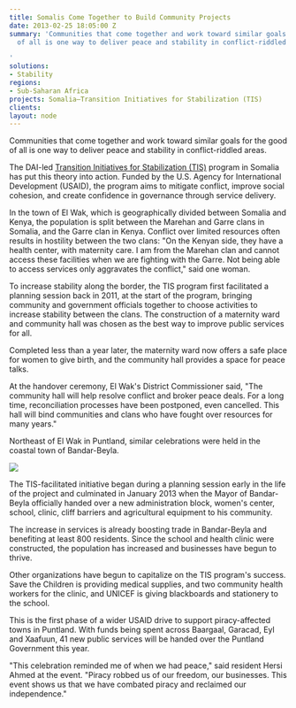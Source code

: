 ```yaml
---
title: Somalis Come Together to Build Community Projects
date: 2013-02-25 18:05:00 Z
summary: 'Communities that come together and work toward similar goals for the good
  of all is one way to deliver peace and stability in conflict-riddled areas.

'
solutions:
- Stability
regions:
- Sub-Saharan Africa
projects: Somalia—Transition Initiatives for Stabilization (TIS)
clients: 
layout: node
---
```


Communities that come together and work toward similar goals for the good of all is one way to deliver peace and stability in conflict-riddled areas.

The DAI-led [Transition Initiatives for Stabilization (TIS)][1] program in Somalia has put this theory into action. Funded by the U.S. Agency for International Development (USAID), the program aims to mitigate conflict, improve social cohesion, and create confidence in governance through service delivery.

In the town of El Wak, which is geographically divided between Somalia and Kenya, the population is split between the Marehan and Garre clans in Somalia, and the Garre clan in Kenya. Conflict over limited resources often results in hostility between the two clans: "On the Kenyan side, they have a health center, with maternity care. I am from the Marehan clan and cannot access these facilities when we are fighting with the Garre. Not being able to access services only aggravates the conflict," said one woman.

To increase stability along the border, the TIS program first facilitated a planning session back in 2011, at the start of the program, bringing community and government officials together to choose activities to increase stability between the clans. The construction of a maternity ward and community hall was chosen as the best way to improve public services for all.

Completed less than a year later, the maternity ward now offers a safe place for women to give birth, and the community hall provides a space for peace talks.

At the handover ceremony, El Wak's District Commissioner said, "The community hall will help resolve conflict and broker peace deals. For a long time, reconciliation processes have been postponed, even cancelled. This hall will bind communities and clans who have fought over resources for many years."

Northeast of El Wak in Puntland, similar celebrations were held in the coastal town of Bandar-Beyla.

![][2]

The TIS-facilitated initiative began during a planning session early in the life of the project and culminated in January 2013 when the Mayor of Bandar-Beyla officially handed over a new administration block, women's center, school, clinic, cliff barriers and agricultural equipment to his community.

The increase in services is already boosting trade in Bandar-Beyla and benefiting at least 800 residents. Since the school and health clinic were constructed, the population has increased and businesses have begun to thrive.  

Other organizations have begun to capitalize on the TIS program's success. Save the Children is providing medical supplies, and two community health workers for the clinic, and UNICEF is giving blackboards and stationery to the school.

This is the first phase of a wider USAID drive to support piracy-affected towns in Puntland. With funds being spent across Baargaal, Garacad, Eyl and Xaafuun, 41 new public services will be handed over the Puntland Government this year.

"This celebration reminded me of when we had peace," said resident Hersi Ahmed at the event. "Piracy robbed us of our freedom, our businesses. This event shows us that we have combated piracy and reclaimed our independence."

[1]: /our-work/projects/somalia-transition-initiatives-stabilization-tis
[2]: /assets/images/news/Bandar-bayla-snapshot-photo1.jpg
